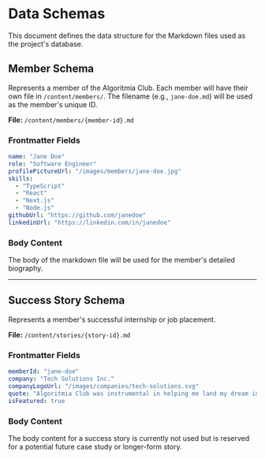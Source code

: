 # Data Schemas

This document defines the data structure for the Markdown files used as the project's database.

## Member Schema

Represents a member of the Algoritmia Club. Each member will have their own file in `/content/members/`. The filename (e.g., `jane-doe.md`) will be used as the member's unique ID.

**File:** `/content/members/{member-id}.md`

### Frontmatter Fields

```yaml
name: "Jane Doe"
role: "Software Engineer"
profilePictureUrl: "/images/members/jane-doe.jpg"
skills:
  - "TypeScript"
  - "React"
  - "Next.js"
  - "Node.js"
githubUrl: "https://github.com/janedoe"
linkedinUrl: "https://linkedin.com/in/janedoe"
```

### Body Content

The body of the markdown file will be used for the member's detailed biography.

---

## Success Story Schema

Represents a member's successful internship or job placement.

**File:** `/content/stories/{story-id}.md`

### Frontmatter Fields

```yaml
memberId: "jane-doe"
company: "Tech Solutions Inc."
companyLogoUrl: "/images/companies/tech-solutions.svg"
quote: "Algoritmia Club was instrumental in helping me land my dream internship. The mock interviews and project experience were invaluable."
isFeatured: true
```

### Body Content

The body content for a success story is currently not used but is reserved for a potential future case study or longer-form story.
